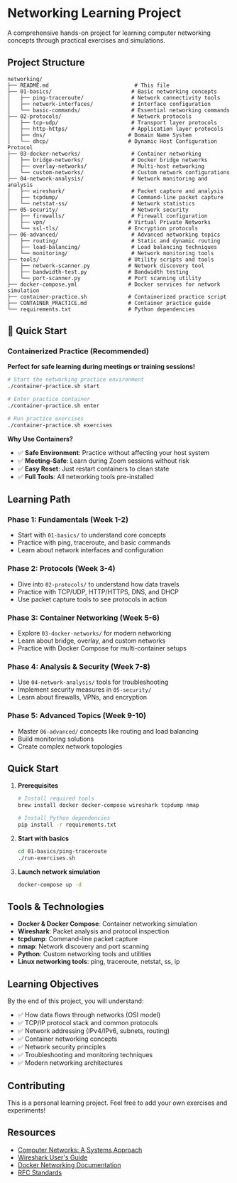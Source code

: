 # Networking Learning Project

A comprehensive hands-on project for learning computer networking concepts through practical exercises and simulations.

## Project Structure

```
networking/
├── README.md                           # This file
├── 01-basics/                         # Basic networking concepts
│   ├── ping-traceroute/               # Network connectivity tools
│   ├── network-interfaces/            # Interface configuration
│   └── basic-commands/                # Essential networking commands
├── 02-protocols/                      # Network protocols
│   ├── tcp-udp/                       # Transport layer protocols
│   ├── http-https/                    # Application layer protocols
│   ├── dns/                          # Domain Name System
│   └── dhcp/                         # Dynamic Host Configuration Protocol
├── 03-docker-networks/                # Container networking
│   ├── bridge-networks/               # Docker bridge networks
│   ├── overlay-networks/              # Multi-host networking
│   └── custom-networks/               # Custom network configurations
├── 04-network-analysis/               # Network monitoring and analysis
│   ├── wireshark/                     # Packet capture and analysis
│   ├── tcpdump/                       # Command-line packet capture
│   └── netstat-ss/                    # Network statistics
├── 05-security/                       # Network security
│   ├── firewalls/                     # Firewall configuration
│   ├── vpn/                          # Virtual Private Networks
│   └── ssl-tls/                      # Encryption protocols
├── 06-advanced/                       # Advanced networking topics
│   ├── routing/                       # Static and dynamic routing
│   ├── load-balancing/                # Load balancing techniques
│   └── monitoring/                    # Network monitoring tools
├── tools/                            # Utility scripts and tools
│   ├── network-scanner.py            # Network discovery tool
│   ├── bandwidth-test.py             # Bandwidth testing
│   └── port-scanner.py               # Port scanning utility
├── docker-compose.yml                # Docker services for network simulation
├── container-practice.sh             # Containerized practice script
├── CONTAINER_PRACTICE.md             # Container practice guide
└── requirements.txt                  # Python dependencies
```

## 🚀 Quick Start

### Containerized Practice (Recommended)
**Perfect for safe learning during meetings or training sessions!**

```bash
# Start the networking practice environment
./container-practice.sh start

# Enter practice container
./container-practice.sh enter

# Run practice exercises
./container-practice.sh exercises
```

**Why Use Containers?**
- ✅ **Safe Environment**: Practice without affecting your host system
- ✅ **Meeting-Safe**: Learn during Zoom sessions without risk
- ✅ **Easy Reset**: Just restart containers to clean state
- ✅ **Full Tools**: All networking tools pre-installed

## Learning Path

### Phase 1: Fundamentals (Week 1-2)
- Start with `01-basics/` to understand core concepts
- Practice with ping, traceroute, and basic commands
- Learn about network interfaces and configuration

### Phase 2: Protocols (Week 3-4)
- Dive into `02-protocols/` to understand how data travels
- Practice with TCP/UDP, HTTP/HTTPS, DNS, and DHCP
- Use packet capture tools to see protocols in action

### Phase 3: Container Networking (Week 5-6)
- Explore `03-docker-networks/` for modern networking
- Learn about bridge, overlay, and custom networks
- Practice with Docker Compose for multi-container setups

### Phase 4: Analysis & Security (Week 7-8)
- Use `04-network-analysis/` tools for troubleshooting
- Implement security measures in `05-security/`
- Learn about firewalls, VPNs, and encryption

### Phase 5: Advanced Topics (Week 9-10)
- Master `06-advanced/` concepts like routing and load balancing
- Build monitoring solutions
- Create complex network topologies

## Quick Start

1. **Prerequisites**
   ```bash
   # Install required tools
   brew install docker docker-compose wireshark tcpdump nmap
   
   # Install Python dependencies
   pip install -r requirements.txt
   ```

2. **Start with basics**
   ```bash
   cd 01-basics/ping-traceroute
   ./run-exercises.sh
   ```

3. **Launch network simulation**
   ```bash
   docker-compose up -d
   ```

## Tools & Technologies

- **Docker & Docker Compose**: Container networking simulation
- **Wireshark**: Packet analysis and protocol inspection
- **tcpdump**: Command-line packet capture
- **nmap**: Network discovery and port scanning
- **Python**: Custom networking tools and utilities
- **Linux networking tools**: ping, traceroute, netstat, ss, ip

## Learning Objectives

By the end of this project, you will understand:

- ✅ How data flows through networks (OSI model)
- ✅ TCP/IP protocol stack and common protocols
- ✅ Network addressing (IPv4/IPv6, subnets, routing)
- ✅ Container networking concepts
- ✅ Network security principles
- ✅ Troubleshooting and monitoring techniques
- ✅ Modern networking architectures

## Contributing

This is a personal learning project. Feel free to add your own exercises and experiments!

## Resources

- [Computer Networks: A Systems Approach](https://book.systemsapproach.org/)
- [Wireshark User's Guide](https://www.wireshark.org/docs/wsug_html/)
- [Docker Networking Documentation](https://docs.docker.com/network/)
- [RFC Standards](https://www.rfc-editor.org/rfc-index.html)
